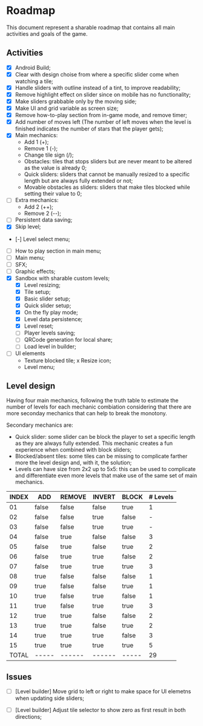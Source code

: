 # Roadmap
This document represent a sharable roadmap that contains all main activities and goals of the game.

## Activities

- [x] Android Build;
- [x] Clear with design choise from where a specific slider come when watching a tile;
- [x] Handle sliders with outline instead of a tint, to improve readability;
- [x] Remove highlight effect on slider since on mobile has no functionality;
- [x] Make sliders grabbable only by the moving side;
- [x] Make UI and grid variable as screen size;
- [x] Remove how-to-play section from in-game mode, and remove timer;
- [x] Add number of moves left (The number of left moves when the level is finished indicates the number of stars that the player gets);
- [x] Main mechanics:
	- Add 1 (+);
	- Remove 1 (-);
	- Change tile sign (/);
	- Obstacles: tiles that stops sliders but are never meant to be altered as the value is already 0;
	- Quick sliders: sliders that cannot be manually resized to a specific length but are always fully extended or not;
	- Movable obstacles as sliders: sliders that make tiles blocked while setting their value to 0;
- [ ] Extra mechanics:
	- Add 2 (++);
	- Remove 2 (--);
- [ ] Persistent data saving;
- [x] Skip level;
- [-] Level select menu;
- [ ] How to play section in main menu;
- [ ] Main menu;
- [ ] SFX;
- [ ] Graphic effects;
- [x] Sandbox with sharable custom levels;
	- [x] Level resizing;
	- [x] Tile setup;
	- [x] Basic slider setup;
	- [x] Quick slider setup;
	- [x] On the fly play mode;
	- [x] Level data persistence;
	- [x] Level reset;
	- [ ] Player levels saving;
	- [ ] QRCode generation for local share;
	- [ ] Load level in builder;
- [ ] UI elements
	- Texture blocked tile;
	x Resize icon;
	- Level menu;


## Level design
Having four main mechanics, following the truth table to estimate the number of levels for each mechanic combiation considering that there are more seconday mechanics that can help to break the monotony. 

Secondary mechanics are:

- Quick slider: some slider can be block the player to set a specific length as they are always fully extended. This mechanic creates a fun experience when combined with block sliders;
- Blocked/absent tiles: some tiles can be missing to complicate farther more the level design and, with it, the solution;
- Levels can have size from 2x2 up to 5x5: this can be used to complicate and differentiate even more levels that make use of the same set of main mechanics.

| INDEX |  ADD  | REMOVE | INVERT | BLOCK | # Levels |
|-------|-------|--------|--------|-------|----------|
|  01   | false | false  | false  | true  |     1    |
|  02   | false | false  | true   | false |     -    |
|  03   | false | false  | true   | true  |     -    |
|  04   | false | true   | false  | false |     3    |
|  05   | false | true   | false  | true  |     2    |
|  06   | false | true   | true   | false |     2    |
|  07   | false | true   | true   | true  |     3    |
|  08   | true  | false  | false  | false |     1    |
|  09   | true  | false  | false  | true  |     1    |
|  10   | true  | false  | true   | false |     1    |
|  11   | true  | false  | true   | true  |     3    |
|  12   | true  | true   | false  | false |     2    |
|  13   | true  | true   | false  | true  |     2    |
|  14   | true  | true   | true   | false |     3    |
|  15   | true  | true   | true   | true  |     5    |
| TOTAL | ----- | ------ | ------ | ----- |     29   |

## Issues
- [ ] [Level builder] Move grid to left or right to make space for UI elemetns when updating side sliders;
- [ ] [Level builder] Adjust tile selector to show zero as first result in both directions;

